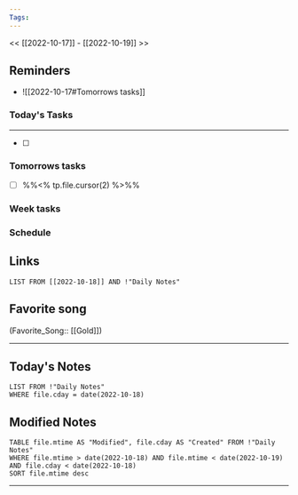 ```yaml
---
Tags:
---
```

<< [[2022-10-17]] - [[2022-10-19]] >>
## Reminders
- ![[2022-10-17#Tomorrows tasks]]
### Today's Tasks
---
- [ ] 



### Tomorrows tasks
- [ ] %%<% tp.file.cursor(2) %>%%
### Week tasks
### Schedule

## Links
```dataview
LIST FROM [[2022-10-18]] AND !"Daily Notes"
```
## Favorite song
(Favorite_Song:: [[Gold]])
___
## Today's Notes
```dataview
LIST FROM !"Daily Notes"
WHERE file.cday = date(2022-10-18)
```
## Modified Notes
```dataview
TABLE file.mtime AS "Modified", file.cday AS "Created" FROM !"Daily Notes" 
WHERE file.mtime > date(2022-10-18) AND file.mtime < date(2022-10-19) AND file.cday < date(2022-10-18)
SORT file.mtime desc
```
___
